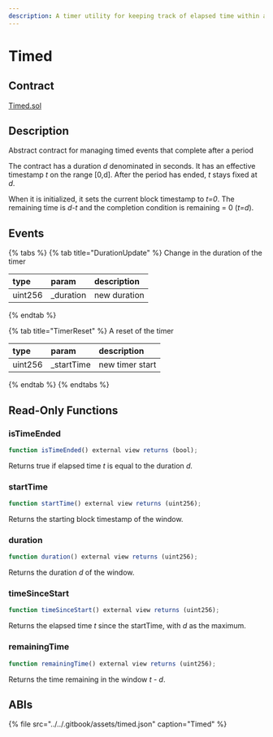 ```yaml
---
description: A timer utility for keeping track of elapsed time within a window
---
```


# Timed

## Contract

[Timed.sol](https://github.com/fei-protocol/fei-protocol-core/blob/master/contracts/utils/Timed.sol)

## Description

Abstract contract for managing timed events that complete after a period

The contract has a duration _d_ denominated in seconds. It has an effective timestamp _t_ on the range \[0,d\]. After the period has ended, _t_ stays fixed at _d_.

When it is initialized, it sets the current block timestamp to _t=0_. The remaining time is _d-t_ and the completion condition is remaining = 0 \(_t=d_\).

## Events

{% tabs %}
{% tab title="DurationUpdate" %}
Change in the duration of the timer

| type | param | description |
| :--- | :--- | :--- |
| uint256 | \_duration | new duration |
{% endtab %}

{% tab title="TimerReset" %}
A reset of the timer

| type | param | description |
| :--- | :--- | :--- |
| uint256 | \_startTime | new timer start |
{% endtab %}
{% endtabs %}

## Read-Only Functions

### isTimeEnded

```javascript
function isTimeEnded() external view returns (bool);
```

Returns true if elapsed time _t_ is equal to the duration _d._ 

### startTime

```javascript
function startTime() external view returns (uint256);
```

Returns the starting block timestamp of the window.

### duration

```javascript
function duration() external view returns (uint256);
```

Returns the duration _d_ of the window.

### timeSinceStart

```javascript
function timeSinceStart() external view returns (uint256);
```

Returns the elapsed time _t_ since the startTime, with _d_ as the maximum.

### remainingTime

```javascript
function remainingTime() external view returns (uint256);
```

Returns the time remaining in the window _t - d_. 

## ABIs

{% file src="../../.gitbook/assets/timed.json" caption="Timed" %}

